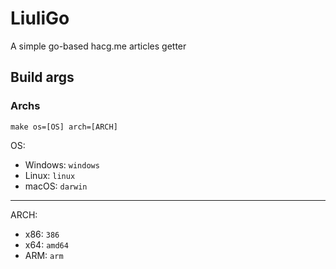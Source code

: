 # LiuliGo
A simple go-based hacg.me articles getter
## Build args
### Archs
```shell
make os=[OS] arch=[ARCH]
```
OS:
- Windows: `windows`
- Linux: `linux`
- macOS: `darwin`
---
ARCH:
- x86: `386`
- x64: `amd64`
- ARM: `arm`
